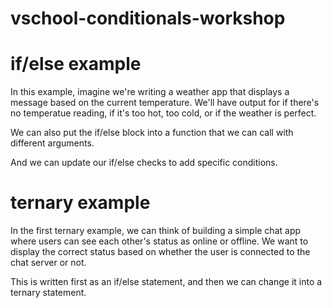 # vschool-conditionals-workshop

# if/else example
In this example, imagine we're writing a weather app that displays a message based on the current temperature. We'll have output for if there's no temperatue reading, if it's too hot, too cold, or if the weather is perfect. 

We can also put the if/else block into a function that we can call with different arguments.

And we can update our if/else checks to add specific conditions.

# ternary example
In the first ternary example, we can think of building a simple chat app where users can see each other's status as online or offline. We want to display the correct status based on whether the user is connected to the chat server or not.

This is written first as an if/else statement, and then we can change it into a ternary statement. 